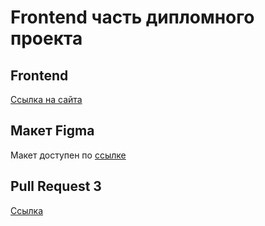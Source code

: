 # Frontend часть дипломного проекта

## Frontend
[Ссылка на сайта](https://dsmirnov-diplom.nomoredomains.club)

## Макет Figma
Макет доступен по [ссылке](https://disk.yandex.ru/d/32MvXZ4t3JcJTA)


## Pull Request 3
[Ссылка](https://github.com/GonzRu/movies-explorer-frontend/pull/4)
